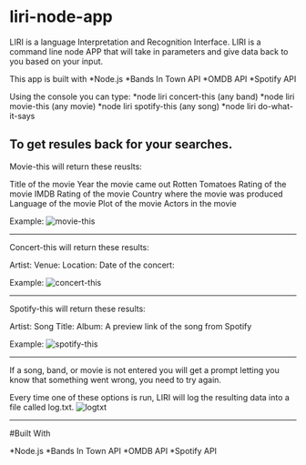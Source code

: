# liri-node-app

LIRI is a language Interpretation and Recognition Interface. LIRI is a command line node APP that will take in parameters and give data back to you based on your input. 

This app is built with
*Node.js
*Bands In Town API
*OMDB API
*Spotify API

Using the console you can type:
*node liri concert-this (any band)
*node liri movie-this	(any movie)
*node liri spotify-this	(any song)
*node liri do-what-it-says

To get resules back for your searches.
------------------------------------------------

Movie-this will return these reuslts:

Title of the movie
Year the movie came out
Rotten Tomatoes Rating of the movie
IMDB Rating of the movie
Country where the movie was produced
Language of the movie
Plot of the movie
Actors in the movie

Example:
![movie-this](https://user-images.githubusercontent.com/41274613/47029384-0b6b8a80-d131-11e8-8858-ec34b6e5ce4c.JPG)

------------------------------------------------
Concert-this will return these results:

Artist:
Venue:
Location:
Date of the concert:

Example:
![concert-this](https://user-images.githubusercontent.com/41274613/47029380-0b6b8a80-d131-11e8-94f5-88f1772280fb.JPG)

------------------------------------------------
Spotify-this will return these results:

Artist:
Song Title:
Album:
A preview link of the song from Spotify

Example:
![spotify-this](https://user-images.githubusercontent.com/41274613/47029385-0b6b8a80-d131-11e8-84c9-b8cb623fb663.JPG)

------------------------------------------------

If a song, band, or movie is not entered you will get a prompt letting you know that something went wrong, you need to try again.

Every time one of these options is run, LIRI will log the resulting data into a file called log.txt.
![logtxt](https://user-images.githubusercontent.com/41274613/47029382-0b6b8a80-d131-11e8-8c68-426a913fa413.JPG)

------------------------------------------------

#Built With

*Node.js
*Bands In Town API
*OMDB API
*Spotify API